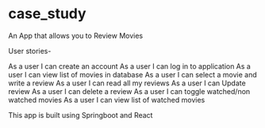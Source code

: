 # case_study

An App that allows you to Review Movies

User stories- 

As a user I can create an account
As a user I can log in to application
As a user I can view list of movies in database
As a user I can select a movie and write a review
As a user I can read all my reviews
As a user I can Update review
As a user I can delete a review
As a user I can toggle watched/non watched movies 
As a user I can view list of watched movies 

This app is built using Springboot and React
